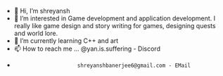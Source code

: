 - 👋 Hi, I’m shreyansh
- 👀 I’m interested in Game development and application development. I really like game design and story writing for games, designing quests and world lore.
- 🌱 I’m currently learning C++ and art
- 📫 How to reach me ... @yan.is.suffering - Discord
-                         shreyanshbanerjee6@gmail.com - EMail

<!---
shreyansh-rey/shreyansh-rey is a ✨ special ✨ repository because its `README.md` (this file) appears on your GitHub profile.
You can click the Preview link to take a look at your changes.
--->
